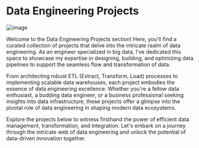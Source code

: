 # Data Engineering Projects

![image](https://github.com/makandansoko/Data-Engineering-Projects/assets/144046065/a228fd70-4ea0-4227-8534-d2566fc8e72d)

Welcome to the Data Engineering Projects section! Here, you'll find a curated collection of projects that delve into the intricate realm of data engineering. As an engineer specialized in big data, I've dedicated this space to showcase my expertise in designing, building, and optimizing data pipelines to support the seamless flow and transformation of data.

From architecting robust ETL (Extract, Transform, Load) processes to implementing scalable data warehouses, each project embodies the essence of data engineering excellence. Whether you're a fellow data enthusiast, a budding data engineer, or a business professional seeking insights into data infrastructure, these projects offer a glimpse into the pivotal role of data engineering in shaping modern data ecosystems.

Explore the projects below to witness firsthand the power of efficient data management, transformation, and integration. Let's embark on a journey through the intricate web of data engineering and unlock the potential of data-driven innovation together.
